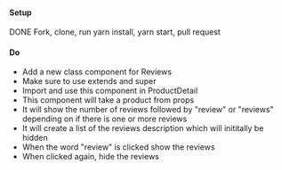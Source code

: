 #### Setup
DONE
Fork, clone, run yarn install, yarn start, pull request

#### Do
 * Add a new class component for Reviews
 * Make sure to use extends and super
 * Import and use this component in ProductDetail
 * This component will take a product from props
 * It will show the number of reviews followed by "review" or "reviews" depending on if there is one or more reviews
 * It will create a list of the reviews description which will inititally be hidden
 * When the word "review" is clicked show the reviews
 * When clicked again, hide the reviews
